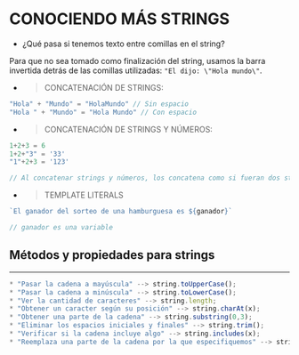 # **CONOCIENDO MÁS STRINGS**

* ¿Qué pasa si tenemos texto entre comillas en el string?

Para que no sea tomado como finalización del string, usamos la barra invertida detrás de las comillas utilizadas: `"El dijo: \"Hola mundo\"`.

* > CONCATENACIÓN DE STRINGS:
~~~ javascript
"Hola" + "Mundo" = "HolaMundo" // Sin espacio
"Hola " + "Mundo" = "Hola Mundo" // Con espacio
~~~

* > CONCATENACIÓN DE STRINGS Y NÚMEROS:

~~~ javascript
1+2+3 = 6
1+2+"3" = '33'
"1"+2+3 = '123'

// Al concatenar strings y números, los concatena como si fueran dos strings.
~~~

* > TEMPLATE LITERALS
~~~ javascript
`El ganador del sorteo de una hamburguesa es ${ganador}`

// ganador es una variable
~~~

## **Métodos y propiedades para strings**
<hr>

~~~ js
* "Pasar la cadena a mayúscula" --> string.toUpperCase();
* "Pasar la cadena a minúscula" --> string.toLowerCase();
* "Ver la cantidad de caracteres" --> string.length;
* "Obtener un caracter según su posición" --> string.charAt(x);
* "Obtener una parte de la cadena" --> string.substring(0,3);
* "Eliminar los espacios iniciales y finales" --> string.trim();
* "Verificar si la cadena incluye algo" --> string.includes(x);
* "Reemplaza una parte de la cadena por la que especifiquemos" --> string.substring("Hola","Adiós"); // Cambiamos Hola por Adiós.
~~~